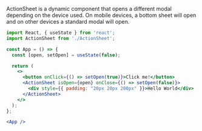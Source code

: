 ActionSheet is a dynamic component that opens a different modal depending on the device used. 
On mobile devices, a bottom sheet will open and on other devices a standard modal will open.

```jsx
import React, { useState } from 'react';
import ActionSheet from './ActionSheet';

const App = () => {
  const [open, setOpen] = useState(false);

  return (
    <>
      <button onClick={() => setOpen(true)}>Click me!</button>
      <ActionSheet isOpen={open} onClose={() => setOpen(false)}>
        <div style={{ padding: "20px 20px 200px" }}>Hello World</div>
      </ActionSheet>
    </>
  );
};

<App />
```
